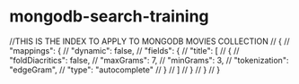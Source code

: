 # mongodb-search-training

//THIS IS THE INDEX TO APPLY TO MONGODB MOVIES COLLECTION
// {
//     "mappings": {
//         "dynamic": false,
//         "fields": {
//             "title": [
//                 {
//                     "foldDiacritics": false,
//                     "maxGrams": 7,
//                     "minGrams": 3,
//                     "tokenization": "edgeGram",
//                     "type": "autocomplete"
//                 }
//             ]
//         }
//     }
// }
